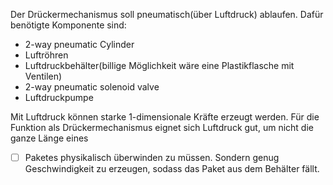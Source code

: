 Der Drückermechanismus soll pneumatisch(über Luftdruck) ablaufen.
Dafür benötigte Komponente sind:
- 2-way pneumatic Cylinder
- Luftröhren
- Luftdruckbehälter(billige Möglichkeit wäre eine Plastikflasche mit Ventilen)
- 2-way pneumatic solenoid valve
- Luftdruckpumpe

Mit Luftdruck können starke 1-dimensionale Kräfte erzeugt werden. 
Für die Funktion als Drückermechanismus eignet sich Luftdruck gut, um nicht die ganze Länge eines
- [ ] Paketes physikalisch überwinden zu müssen. Sondern genug Geschwindigkeit zu erzeugen, sodass das Paket aus dem Behälter fällt.
